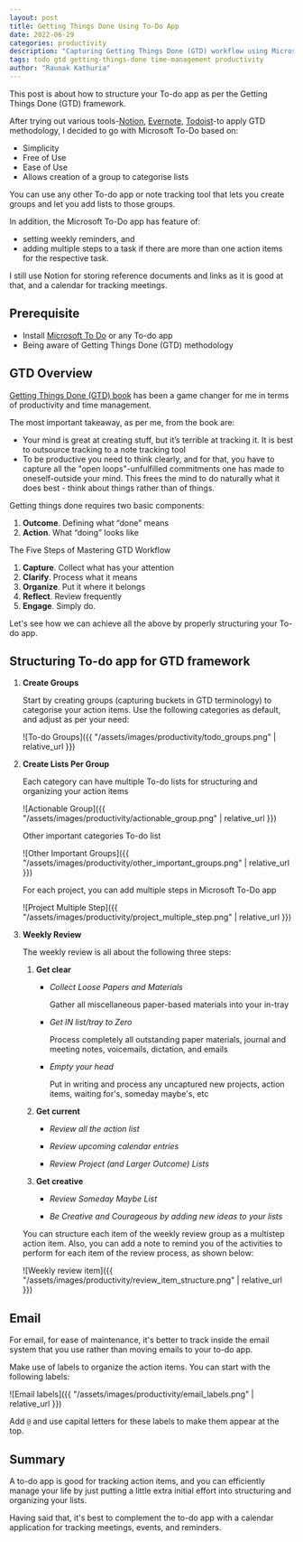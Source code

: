 ```yaml
---
layout: post
title: Getting Things Done Using To-Do App
date: 2022-06-29
categories: productivity
description: "Capturing Getting Things Done (GTD) workflow using Microsoft To-Do app"
tags: todo gtd getting-things-done time-management productivity
author: "Raunak Kathuria"
---
```


This post is about how to structure your To-do app as per the Getting Things Done (GTD) framework.

After trying out various tools-[Notion](https://www.notion.so/), [Evernote](https://evernote.com/), [Todoist](https://todoist.com/)-to apply GTD methodology, I decided to go with Microsoft To-Do based on:

- Simplicity
- Free of Use
- Ease of Use
- Allows creation of a group to categorise lists

You can use any other To-do app or note tracking tool that lets you create groups and let you add lists to those groups.

In addition, the Microsoft To-Do app has feature of:

- setting weekly reminders, and
- adding multiple steps to a task if there are more than one action items for the respective task.

I still use Notion for storing reference documents and links as it is good at that, and a calendar for tracking meetings.

## Prerequisite

- Install [Microsoft To Do](https://todo.microsoft.com/tasks/) or any To-do app
- Being aware of Getting Things Done (GTD) methodology

## GTD Overview

[Getting Things Done (GTD) book](https://gettingthingsdone.com/) has been a game changer for me in terms of productivity and time management.

The most important takeaway, as per me, from the book are:

- Your mind is great at creating stuff, but it’s terrible at tracking it. It is best to outsource tracking to a note tracking tool
- To be productive you need to think clearly, and for that, you have to capture all the "open loops"-unfulfilled commitments one has made to oneself-outside your mind. This frees the mind to do naturally what it does best - think about things rather than of things.

Getting things done requires two basic components:

1. **Outcome**. Defining what “done” means
2. **Action**. What “doing” looks like

The Five Steps of Mastering GTD Workflow

1. **Capture**. Collect what has your attention
2. **Clarify**. Process what it means
3. **Organize**. Put it where it belongs
4. **Reflect**. Review frequently
5. **Engage**. Simply do.

Let's see how we can achieve all the above by properly structuring your To-do app.

## Structuring To-do app for GTD framework

1. **Create Groups**

    Start by creating groups (capturing buckets in GTD terminology) to categorise your action items. Use the following categories as default, and adjust as per your need:

    ![To-do Groups]({{ "/assets/images/productivity/todo_groups.png" | relative_url }})

2. **Create Lists Per Group**

    Each category can have multiple To-do lists for structuring and organizing your action items

    ![Actionable Group]({{ "/assets/images/productivity/actionable_group.png" | relative_url }})

    Other important categories To-do list

    ![Other Important Groups]({{ "/assets/images/productivity/other_important_groups.png" | relative_url }})

    For each project, you can add multiple steps in Microsoft To-Do app

    ![Project Multiple Step]({{ "/assets/images/productivity/project_multiple_step.png" | relative_url }})

3. **Weekly Review**

    The weekly review is all about the following three steps:

    1. **Get clear**

        - *Collect Loose Papers and Materials*

            Gather all miscellaneous paper-based materials into your in-tray

        - *Get IN list/tray to Zero*

            Process completely all outstanding paper materials, journal and meeting notes, voicemails, dictation, and emails

        - *Empty your head*

            Put in writing and process any uncaptured new projects, action items, waiting for's, someday maybe's, etc

    2. **Get current**

        - *Review all the action list*

        - *Review upcoming calendar entries*

        - *Review Project (and Larger Outcome) Lists*

    3. **Get creative**

        - *Review Someday Maybe List*

        - *Be Creative and Courageous by adding new ideas to your lists*

    You can structure each item of the weekly review group as a multistep action item.
    Also, you can add a note to remind you of the activities to perform for each item of the review process, as shown below:

    ![Weekly review item]({{ "/assets/images/productivity/review_item_structure.png" | relative_url }})

## Email

For email, for ease of maintenance, it's better to track inside the email system that you use rather than moving emails to your to-do app.

Make use of labels to organize the action items. You can start with the following labels:

![Email labels]({{ "/assets/images/productivity/email_labels.png" | relative_url }})

Add `@` and use capital letters for these labels to make them appear at the top.

## Summary

A to-do app is good for tracking action items, and you can efficiently manage your life by just putting a little extra initial effort into structuring and organizing your lists.

Having said that, it's best to complement the to-do app with a calendar application for tracking meetings, events, and reminders.
